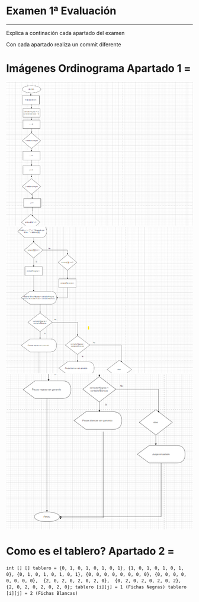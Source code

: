 # Examen 1ª Evaluación

---

Explica a continación cada apartado del examen

Con cada apartado realiza un commit diferente



# Imágenes Ordinograma Apartado 1 =


![Primera Imagen Ordinograma](./foto1.png)
![Primera Imagen Ordinograma](./foto2.png)
![Primera Imagen Ordinograma](./foto3.png)

# Como es el tablero? Apartado 2 =

`int [] [] tablero = {0, 1, 0, 1, 0, 1, 0, 1},
{1, 0, 1, 0, 1, 0, 1, 0},
{0, 1, 0, 1, 0, 1, 0, 1},
{0, 0, 0, 0, 0, 0, 0, 0},
{0, 0, 0, 0, 0, 0, 0, 0}, 
{2, 0, 2, 0, 2, 0, 2, 0}, 
{0, 2, 0, 2, 0, 2, 0, 2}, 
{2, 0, 2, 0, 2, 0, 2, 0};
tablero [i][j] = 1 (Fichas Negras)
tablero [i][j] = 2 (Fichas Blancas)` 
